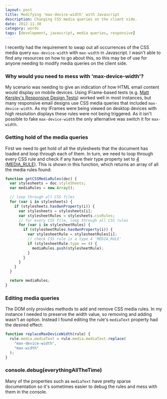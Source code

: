 ```yaml
---
layout: post
title: Modifying 'max-device-width' with Javascript
description: Changing CSS media queries on the client side.
date: 2012-11-30
category: words
tags: [development, javascript, media queries, responsive]
---
```


I recently had the requirement to swap out all occurrences of the CSS media query `max-device-width` with `max-width` in Javascript. I wasn't able to find any resources on how to go about this, so this may be of use for anyone needing to modify media queries on the client side.

### Why would you need to mess with 'max-device-width'?

My scenario was needing to give an indication of how HTML email content would display on mobile devices. Using IFrame-based tests (e.g. [Matt Kersley's Responsive Design Tests](https://mattkersley.com/responsive/)) worked well in most instances, but many responsive email designs use CSS media queries that included `max-device-width`. As my IFrames were being viewed on desktop devices with high resolution displays these rules were not being triggered. As it isn't possible to fake `max-device-width` the only alternative was switch it for `max-width`.

### Getting hold of the media queries

First we need to get hold of all the stylesheets that the document has loaded and loop through each of them. In turn, we need to loop through every CSS rule and check if any have their type property set to [4 (MEDIA_RULE)](https://developer.mozilla.org/en-US/docs/DOM/cssRule). This is shown in this function, which returns an array of all the media rules found:

```javascript
function getCSSMediaRules(doc) {
  var stylesheets = doc.styleSheets;
  var mediaRules = new Array();

  // loop through all CSS files
  for (var i in stylesheets) {
    if (stylesheets.hasOwnProperty(i)) {
      var stylesheets = stylesheets[i];
      var stylesheetRules = stylesheets.cssRules;
      // for every CSS file, loop through all CSS rules
      for (var i in stylesheetRules) {
        if (stylesheetRules.hasOwnProperty(i)) {
          var stylesheetRule = stylesheetRules[i];
          // check CSS rule is a type 4 'MEDIA_RULE'
          if (stylesheetRule.type == 4) {
            mediaRules.push(stylesheetRule);
          }
        }
      }
    }
  }

  return mediaRules;
}
```

### Editing media queries

The DOM only provides methods to add and remove CSS media rules. In my instance I needed to preserve the width value, so removing and adding wasn't an option. Instead I found editing the rule's `mediaText` property had the desired effect:

```javascript
function replaceMaxDeviceWidth(rule) {
  rule.media.mediaText = rule.media.mediaText.replace(
    "max-device-width",
    "max-width"
  );
}
```

### console.debug(everythingAllTheTime)

Many of the properties such as `mediaText` have pretty sparse documentation so it's sometimes easier to debug the rules and mess with them in the console.
